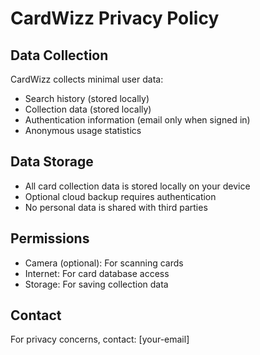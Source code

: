 # CardWizz Privacy Policy

## Data Collection
CardWizz collects minimal user data:
- Search history (stored locally)
- Collection data (stored locally)
- Authentication information (email only when signed in)
- Anonymous usage statistics

## Data Storage
- All card collection data is stored locally on your device
- Optional cloud backup requires authentication
- No personal data is shared with third parties

## Permissions
- Camera (optional): For scanning cards
- Internet: For card database access
- Storage: For saving collection data

## Contact
For privacy concerns, contact: [your-email]
